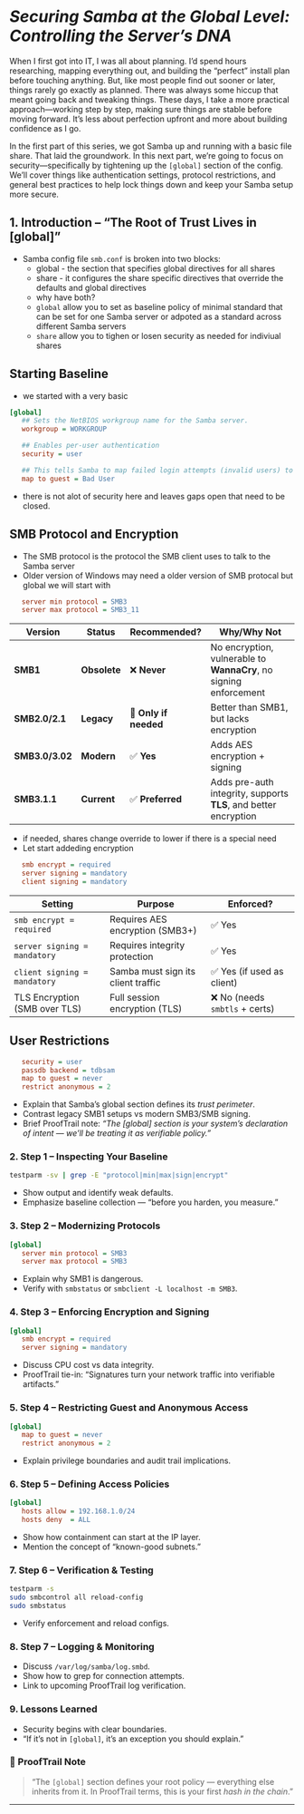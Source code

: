 # *Securing Samba at the Global Level: Controlling the Server’s DNA*


When I first got into IT, I was all about planning. I’d spend hours researching, mapping everything out, and building the “perfect” install plan before touching anything. But, like most people find out sooner or later, things rarely go exactly as planned. There was always some hiccup that meant going back and tweaking things. These days, I take a more practical approach—working step by step, making sure things are stable before moving forward. It’s less about perfection upfront and more about building confidence as I go.

In the first part of this series, we got Samba up and running with a basic file share. That laid the groundwork. In this next part, we’re going to focus on security—specifically by tightening up the `[global]` section of the config. We’ll cover things like authentication settings, protocol restrictions, and general best practices to help lock things down and keep your Samba setup more secure.



## 1. Introduction – “The Root of Trust Lives in [global]”
- Samba config file `smb.conf` is broken into two blocks:
   - global - the section that specifies global directives for all shares
   - share - it configures the share specific directives that override the defaults and global directives
   - why have both?
   - `global` allow you to set as baseline policy of minimal standard that can be set for one Samba server or adpoted as a standard across different Samba servers
   - `share`  allow you to tighen or losen security as needed for indiviual shares

## Starting Baseline
- we started with a very basic 
```ini
[global]
   ## Sets the NetBIOS workgroup name for the Samba server.
   workgroup = WORKGROUP

   ## Enables per-user authentication 
   security = user

   ## This tells Samba to map failed login attempts (invalid users) to the guest account.
   map to guest = Bad User
```
- there is not alot of security here and leaves gaps open that need to be closed.

## SMB Protocol and Encryption
- The SMB protocol is the protocol the SMB client uses to talk to the Samba server
- Older version of Windows may need a older version of SMB protocal but global we will start with
```ini
   server min protocol = SMB3
   server max protocol = SMB3_11
```

| Version         | Status       | Recommended?          | Why/Why Not                                                       |
| --------------- | ------------ | --------------------- | ----------------------------------------------------------------- |
| **SMB1**        | **Obsolete** | ❌ **Never**           | No encryption, vulnerable to **WannaCry**, no signing enforcement |
| **SMB2.0/2.1**  | **Legacy**   | 🔶 **Only if needed** | Better than SMB1, but lacks encryption                            |
| **SMB3.0/3.02** | **Modern**   | ✅ **Yes**             | Adds AES encryption + signing                                     |
| **SMB3.1.1**    | **Current**  | ✅ **Preferred**       | Adds pre-auth integrity, supports **TLS**, and better encryption  |

- if needed, shares change override to lower if there is a special need
- Let start addeding encryption
```ini
   smb encrypt = required
   server signing = mandatory
   client signing = mandatory
```
| Setting                       | Purpose                            | Enforced?                     |
| ----------------------------- | ---------------------------------- | ----------------------------- |
| `smb encrypt = required`      | Requires AES encryption (SMB3+)    | ✅ Yes                         |
| `server signing = mandatory`  | Requires integrity protection      | ✅ Yes                         |
| `client signing = mandatory`  | Samba must sign its client traffic | ✅ Yes (if used as client)     |
| TLS Encryption (SMB over TLS) | Full session encryption (TLS)      | ❌ No (needs `smbtls` + certs) |

## User Restrictions

```ini
   security = user
   passdb backend = tdbsam
   map to guest = never
   restrict anonymous = 2
```



* Explain that Samba’s global section defines its *trust perimeter*.
* Contrast legacy SMB1 setups vs modern SMB3/SMB signing.
* Brief ProofTrail note: *“The [global] section is your system’s declaration of intent — we’ll be treating it as verifiable policy.”*

### 2. Step 1 – Inspecting Your Baseline

```bash
testparm -sv | grep -E "protocol|min|max|sign|encrypt"
```

* Show output and identify weak defaults.
* Emphasize baseline collection — “before you harden, you measure.”

### 3. Step 2 – Modernizing Protocols

```ini
[global]
   server min protocol = SMB3
   server max protocol = SMB3
```

* Explain why SMB1 is dangerous.
* Verify with `smbstatus` or `smbclient -L localhost -m SMB3`.

### 4. Step 3 – Enforcing Encryption and Signing

```ini
[global]
   smb encrypt = required
   server signing = mandatory
```

* Discuss CPU cost vs data integrity.
* ProofTrail tie-in: “Signatures turn your network traffic into verifiable artifacts.”

### 5. Step 4 – Restricting Guest and Anonymous Access

```ini
[global]
   map to guest = never
   restrict anonymous = 2
```

* Explain privilege boundaries and audit trail implications.

### 6. Step 5 – Defining Access Policies

```ini
[global]
   hosts allow = 192.168.1.0/24
   hosts deny  = ALL
```

* Show how containment can start at the IP layer.
* Mention the concept of “known-good subnets.”

### 7. Step 6 – Verification & Testing

```bash
testparm -s
sudo smbcontrol all reload-config
sudo smbstatus
```

* Verify enforcement and reload configs.

### 8. Step 7 – Logging & Monitoring

* Discuss `/var/log/samba/log.smbd`.
* Show how to grep for connection attempts.
* Link to upcoming ProofTrail log verification.

### 9. Lessons Learned

* Security begins with clear boundaries.
* “If it’s not in `[global]`, it’s an exception you should explain.”

### 🧩 ProofTrail Note

> “The `[global]` section defines your root policy — everything else inherits from it. In ProofTrail terms, this is your first *hash in the chain*.”

---

